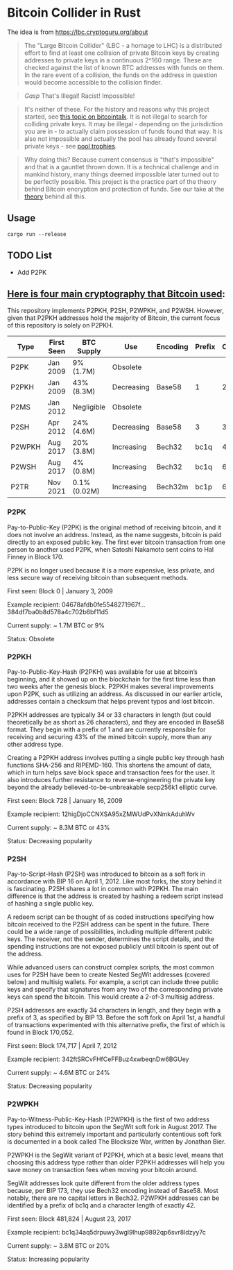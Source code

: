 # Bitcoin Collider in Rust

The idea is from https://lbc.cryptoguru.org/about

> The "Large Bitcoin Collider" (LBC - a homage to LHC) is a distributed effort to find at least one collision of private Bitcoin keys by creating addresses to private keys in a continuous 2^160 range. These are checked against the list of known BTC addresses with funds on them. In the rare event of a collision, the funds on the address in question would become accessible to the collision finder.

> *Gasp* That's Illegal! Racist! Impossible!

> It's neither of these. For the history and reasons why this project started, see [this topic on bitcointalk](https://bitcointalk.org/index.php?topic=1555043.0). It is not illegal to search for colliding private keys. It may be illegal - depending on the jurisdiction you are in - to actually claim possession of funds found that way. It is also not impossible and actually the pool has already found several private keys - see [pool trophies](https://lbc.cryptoguru.org/trophies).

> Why doing this?
> Because current consensus is "that's impossible" and that is a gauntlet thrown down. It is a technical challenge and in mankind history, many things deemed impossible later turned out to be perfectly possible. This project is the practice part of the theory behind Bitcoin encryption and protection of funds. See our take at the [theory](https://lbc.cryptoguru.org/man/theory) behind all this.

## Usage
```
cargo run --release
```

## TODO List

* Add P2PK

## [Here is four main cryptography that Bitcoin used](https://unchained.com/blog/bitcoin-address-types-compared/):
This repository implements P2PKH, P2SH, P2WPKH, and P2WSH. However, given that P2PKH addresses hold the majority of Bitcoin, the current focus of this repository is solely on P2PKH.

| Type	| First Seen | BTC Supply| 	Use	| Encoding| 	Prefix| 	Characters| 
| --- | --- | --- | --- |--- |--- |--- |
| P2PK	| Jan 2009	|9% (1.7M)	|Obsolete	|		
| P2PKH	| Jan 2009	|43% (8.3M)	|Decreasing|	Base58|	1	|26 – 34|
| P2MS	| Jan 2012	|Negligible	|Obsolete		|	
| P2SH	| Apr 2012	|24% (4.6M)	|Decreasing|	Base58	|3	|34|
| P2WPKH	| Aug 2017|	20% (3.8M)	|Increasing	|Bech32	|bc1q	|42|
| P2WSH	| Aug 2017	|4% (0.8M)	|Increasing	|Bech32	|bc1q	|62|
| P2TR	| Nov 2021	|0.1% (0.02M)|	Increasing	|Bech32m	|bc1p	|62|

### P2PK

Pay-to-Public-Key (P2PK) is the original method of receiving bitcoin, and it does not involve an address. Instead, as the name suggests, bitcoin is paid directly to an exposed public key. The first ever bitcoin transaction from one person to another used P2PK, when Satoshi Nakamoto sent coins to Hal Finney in Block 170.

P2PK is no longer used because it is a more expensive, less private, and less secure way of receiving bitcoin than subsequent methods.

First seen:	Block 0 | January 3, 2009

Example recipient: 04678afdb0fe5548271967f…384df7ba0b8d578a4c702b6bf11d5

Current supply: ~ 1.7M BTC or 9%

Status:	Obsolete

### P2PKH

Pay-to-Public-Key-Hash (P2PKH) was available for use at bitcoin’s beginning, and it showed up on the blockchain for the first time less than two weeks after the genesis block. P2PKH makes several improvements upon P2PK, such as utilizing an address. As discussed in our earlier article, addresses contain a checksum that helps prevent typos and lost bitcoin.

P2PKH addresses are typically 34 or 33 characters in length (but could theoretically be as short as 26 characters), and they are encoded in Base58 format. They begin with a prefix of 1 and are currently responsible for receiving and securing 43% of the mined bitcoin supply, more than any other address type.

Creating a P2PKH address involves putting a single public key through hash functions SHA-256 and RIPEMD-160. This shortens the amount of data, which in turn helps save block space and transaction fees for the user. It also introduces further resistance to reverse-engineering the private key beyond the already believed-to-be-unbreakable secp256k1 elliptic curve.

First seen: Block 728 | January 16, 2009

Example recipient:	12higDjoCCNXSA95xZMWUdPvXNmkAduhWv

Current supply:	~ 8.3M BTC or 43%

Status: Decreasing popularity

### P2SH

Pay-to-Script-Hash (P2SH) was introduced to bitcoin as a soft fork in accordance with BIP 16 on April 1, 2012. Like most forks, the story behind it is fascinating. P2SH shares a lot in common with P2PKH. The main difference is that the address is created by hashing a redeem script instead of hashing a single public key. 

A redeem script can be thought of as coded instructions specifying how bitcoin received to the P2SH address can be spent in the future. There could be a wide range of possibilities, including multiple different public keys. The receiver, not the sender, determines the script details, and the spending instructions are not exposed publicly until bitcoin is spent out of the address.

While advanced users can construct complex scripts, the most common uses for P2SH have been to create Nested SegWit addresses (covered below) and multisig wallets. For example, a script can include three public keys and specify that signatures from any two of the corresponding private keys can spend the bitcoin. This would create a 2-of-3 multisig address.

P2SH addresses are exactly 34 characters in length, and they begin with a prefix of 3, as specified by BIP 13. Before the soft fork on April 1st, a handful of transactions experimented with this alternative prefix, the first of which is found in Block 170,052.

First seen:	Block 174,717 | April 7, 2012

Example recipient:	342ftSRCvFHfCeFFBuz4xwbeqnDw6BGUey

Current supply:	~ 4.6M BTC or 24%

Status:	Decreasing popularity

### P2WPKH

Pay-to-Witness-Public-Key-Hash (P2WPKH) is the first of two address types introduced to bitcoin upon the SegWit soft fork in August 2017. The story behind this extremely important and particularly contentious soft fork is documented in a book called The Blocksize War, written by Jonathan Bier.

P2WPKH is the SegWit variant of P2PKH, which at a basic level, means that choosing this address type rather than older P2PKH addresses will help you save money on transaction fees when moving your bitcoin around.

SegWit addresses look quite different from the older address types because, per BIP 173, they use Bech32 encoding instead of Base58. Most notably, there are no capital letters in Bech32. P2WPKH addresses can be identified by a prefix of bc1q and a character length of exactly 42.

First seen:	Block 481,824 | August 23, 2017

Example recipient: bc1q34aq5drpuwy3wgl9lhup9892qp6svr8ldzyy7c

Current supply:	~ 3.8M BTC or 20%

Status:	Increasing popularity
